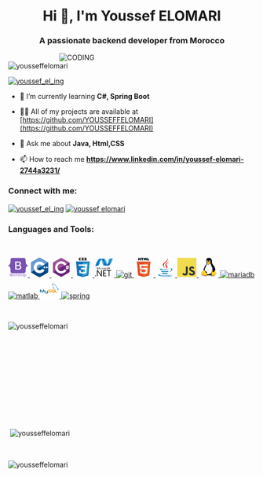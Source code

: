 <h1 align="center">Hi 👋, I'm Youssef ELOMARI</h1>
<h3 align="center">A passionate backend developer from Morocco</h3>
<img align="right" alt="CODING" width="400" src="https://i.pinimg.com/originals/50/83/e0/5083e0a2a7dcaae07c142e8b87036a27.gif">

<p align="left"> <img src="https://komarev.com/ghpvc/?username=yousseffelomari&label=Profile%20views&color=0e75b6&style=flat" alt="yousseffelomari" /> </p>

<p align="left"> <a href="https://twitter.com/youssef_el_ing" target="blank"><img src="https://img.shields.io/twitter/follow/youssef_el_ing?logo=twitter&style=for-the-badge" alt="youssef_el_ing" /></a> </p>

- 🌱 I’m currently learning **C#, Spring Boot**

- 👨‍💻 All of my projects are available at [https://github.com/YOUSSEFFELOMARI](https://github.com/YOUSSEFFELOMARI)

- 💬 Ask me about **Java, Html,CSS**

- 📫 How to reach me **https://www.linkedin.com/in/youssef-elomari-2744a3231/**

<h3 align="left">Connect with me:</h3>
<p align="left">
<a href="https://twitter.com/youssef_el_ing" target="blank"><img align="center" src="https://raw.githubusercontent.com/rahuldkjain/github-profile-readme-generator/master/src/images/icons/Social/twitter.svg" alt="youssef_el_ing" height="30" width="40" /></a>
<a href="https://linkedin.com/in/youssef elomari" target="blank"><img align="center" src="https://raw.githubusercontent.com/rahuldkjain/github-profile-readme-generator/master/src/images/icons/Social/linked-in-alt.svg" alt="youssef elomari" height="30" width="40" /></a>
</p>

<h3 align="left">Languages and Tools:</h3><br>
<p align="left"> <a href="https://getbootstrap.com" target="_blank" rel="noreferrer"> <img src="https://raw.githubusercontent.com/devicons/devicon/master/icons/bootstrap/bootstrap-plain-wordmark.svg" alt="bootstrap" width="40" height="40"/> </a> <a href="https://www.w3schools.com/cpp/" target="_blank" rel="noreferrer"> <img src="https://raw.githubusercontent.com/devicons/devicon/master/icons/cplusplus/cplusplus-original.svg" alt="cplusplus" width="40" height="40"/> </a> <a href="https://www.w3schools.com/cs/" target="_blank" rel="noreferrer"> <img src="https://raw.githubusercontent.com/devicons/devicon/master/icons/csharp/csharp-original.svg" alt="csharp" width="40" height="40"/> </a> <a href="https://www.w3schools.com/css/" target="_blank" rel="noreferrer"> <img src="https://raw.githubusercontent.com/devicons/devicon/master/icons/css3/css3-original-wordmark.svg" alt="css3" width="40" height="40"/> </a> <a href="https://dotnet.microsoft.com/" target="_blank" rel="noreferrer"> <img src="https://raw.githubusercontent.com/devicons/devicon/master/icons/dot-net/dot-net-original-wordmark.svg" alt="dotnet" width="40" height="40"/> </a> <a href="https://git-scm.com/" target="_blank" rel="noreferrer"> <img src="https://www.vectorlogo.zone/logos/git-scm/git-scm-icon.svg" alt="git" width="40" height="40"/> </a> <a href="https://www.w3.org/html/" target="_blank" rel="noreferrer"> <img src="https://raw.githubusercontent.com/devicons/devicon/master/icons/html5/html5-original-wordmark.svg" alt="html5" width="40" height="40"/> </a> <a href="https://www.java.com" target="_blank" rel="noreferrer"> <img src="https://raw.githubusercontent.com/devicons/devicon/master/icons/java/java-original.svg" alt="java" width="40" height="40"/> </a> <a href="https://developer.mozilla.org/en-US/docs/Web/JavaScript" target="_blank" rel="noreferrer"> <img src="https://raw.githubusercontent.com/devicons/devicon/master/icons/javascript/javascript-original.svg" alt="javascript" width="40" height="40"/> </a> <a href="https://www.linux.org/" target="_blank" rel="noreferrer"> <img src="https://raw.githubusercontent.com/devicons/devicon/master/icons/linux/linux-original.svg" alt="linux" width="40" height="40"/> </a> <a href="https://mariadb.org/" target="_blank" rel="noreferrer"> <img src="https://www.vectorlogo.zone/logos/mariadb/mariadb-icon.svg" alt="mariadb" width="40" height="40"/> </a> <a href="https://www.mathworks.com/" target="_blank" rel="noreferrer"> <img src="https://upload.wikimedia.org/wikipedia/commons/2/21/Matlab_Logo.png" alt="matlab" width="40" height="40"/> </a> <a href="https://www.mysql.com/" target="_blank" rel="noreferrer"> <img src="https://raw.githubusercontent.com/devicons/devicon/master/icons/mysql/mysql-original-wordmark.svg" alt="mysql" width="40" height="40"/> </a> <a href="https://spring.io/" target="_blank" rel="noreferrer"> <img src="https://www.vectorlogo.zone/logos/springio/springio-icon.svg" alt="spring" width="40" height="40"/> </a> </p>
<br>
<p style="margin-bottom:200px;"><img align="left" src="https://github-readme-stats.vercel.app/api/top-langs?username=yousseffelomari&show_icons=true&locale=en&layout=compact" alt="yousseffelomari"  /></p>
<br>
<p>&nbsp;<img align="center" src="https://github-readme-stats.vercel.app/api?username=yousseffelomari&show_icons=true&locale=en" alt="yousseffelomari" /></p>
<br>
<p><img align="center" src="https://github-readme-streak-stats.herokuapp.com/?user=yousseffelomari&" alt="yousseffelomari" /></p>
